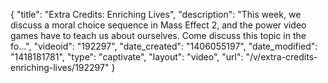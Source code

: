 {
    "title": "Extra Credits: Enriching Lives",
    "description": "This week, we discuss a moral choice sequence in Mass Effect 2, and the power video games have to teach us about ourselves. Come discuss this topic in the fo...",
    "videoid": "192297",
    "date_created": "1406055197",
    "date_modified": "1418181781",
    "type": "captivate",
    "layout": "video",
    "url": "\/v\/extra-credits-enriching-lives\/192297"
}
